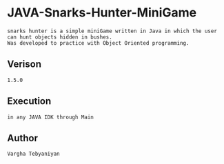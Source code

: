 # JAVA-Snarks-Hunter-MiniGame
    snarks hunter is a simple miniGame written in Java in which the user can hunt objects hidden in bushes. 
    Was developed to practice with Object Oriented programming.  

## Verison
    1.5.0

## Execution 
    in any JAVA IDK through Main
  
## Author
    Vargha Tebyaniyan

